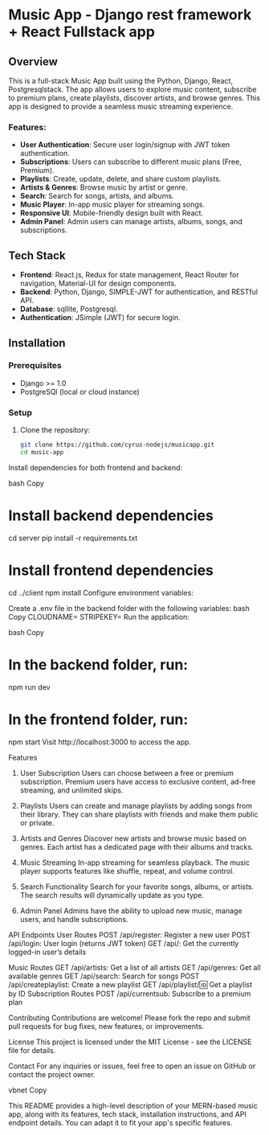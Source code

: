 # Music App - Django rest framework + React Fullstack app

## Overview
This is a full-stack Music App built using the Python, Django, React, Postgresqlstack. The app allows users to explore music content, subscribe to premium plans, create playlists, discover artists, and browse genres. This app is designed to provide a seamless music streaming experience.

### Features:
- **User Authentication**: Secure user login/signup with JWT token authentication.
- **Subscriptions**: Users can subscribe to different music plans (Free, Premium).
- **Playlists**: Create, update, delete, and share custom playlists.
- **Artists & Genres**: Browse music by artist or genre.
- **Search**: Search for songs, artists, and albums.
- **Music Player**: In-app music player for streaming songs.
- **Responsive UI**: Mobile-friendly design built with React.
- **Admin Panel**: Admin users can manage artists, albums, songs, and subscriptions.

## Tech Stack
- **Frontend**: React.js, Redux for state management, React Router for navigation, Material-UI for design components.
- **Backend**: Python, Django, SIMPLE-JWT for authentication, and RESTful API.
- **Database**: sqllite, Postgresql.
- **Authentication**: JSimple (JWT) for secure login.

## Installation

### Prerequisites
- Django >= 1.0
- PostgreSQl (local or cloud instance)

### Setup

1. Clone the repository:

   ```bash
   git clone https://github.com/cyrus-nodejs/musicapp.git
   cd music-app
Install dependencies for both frontend and backend:

bash
Copy
# Install backend dependencies
cd server
pip install -r requirements.txt

# Install frontend dependencies
cd ../client
npm install
Configure environment variables:

Create a .env file in the backend folder with the following variables:
bash
Copy
CLOUDNAME=<your-mongodb-connection-string>
STRIPEKEY=<your-jwt-secret-key>
Run the application:

bash
Copy
# In the backend folder, run:
npm run dev

# In the frontend folder, run:
npm start
Visit http://localhost:3000 to access the app.

Features
1. User Subscription
Users can choose between a free or premium subscription. Premium users have access to exclusive content, ad-free streaming, and unlimited skips.

2. Playlists
Users can create and manage playlists by adding songs from their library. They can share playlists with friends and make them public or private.

3. Artists and Genres
Discover new artists and browse music based on genres. Each artist has a dedicated page with their albums and tracks.

4. Music Streaming
In-app streaming for seamless playback. The music player supports features like shuffle, repeat, and volume control.

5. Search Functionality
Search for your favorite songs, albums, or artists. The search results will dynamically update as you type.

6. Admin Panel
Admins have the ability to upload new music, manage users, and handle subscriptions.

API Endpoints
User Routes
POST /api/register: Register a new user
POST /api/login: User login (returns JWT token)
GET /api/: Get the currently logged-in user’s details

Music Routes
GET /api/artists: Get a list of all artists
GET /api/genres: Get all available genres
GET /api/search: Search for songs
POST /api/createplaylist: Create a new playlist
GET /api/playlist/:id: Get a playlist by ID
Subscription Routes
POST /api/currentsub: Subscribe to a premium plan

Contributing
Contributions are welcome! Please fork the repo and submit pull requests for bug fixes, new features, or improvements.

License
This project is licensed under the MIT License - see the LICENSE file for details.

Contact
For any inquiries or issues, feel free to open an issue on GitHub or contact the project owner.

vbnet
Copy

This README provides a high-level description of your MERN-based music app, along with its features, tech stack, installation instructions, and API endpoint details. You can adapt it to fit your app's specific features.


